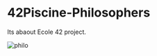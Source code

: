 # 42Piscine-Philosophers

Its abaout Ecole 42 project.

![philo](https://user-images.githubusercontent.com/101639800/187026938-4e69445f-8f2a-4675-9a80-aabc7345c17d.png)
